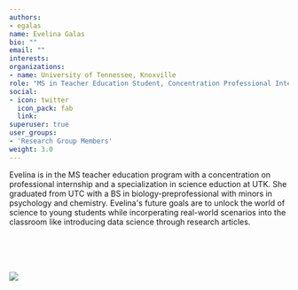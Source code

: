 ```yaml
---
authors:
- egalas
name: Evelina Galas
bio: ""
email: ""
interests:
organizations:
- name: University of Tennessee, Knoxville
role: "MS in Teacher Education Student, Concentration Professional Internship, Specialization Science Education "
social:
- icon: twitter
  icon_pack: fab
  link: 
superuser: true
user_groups:
- 'Research Group Members'
weight: 3.0
---
```


Evelina is in the MS teacher education program with a concentration on professional internship and a specialization in science eduction at UTK. She graduated from UTC with a BS in biology-preprofessional with minors in psychology and chemistry. Evelina's future goals are to unlock the world of science to young students while incorperating real-world scenarios into the classroom like introducing data science through research articles. 

<br>
<br>
<br>
<br>
<img src="/img/evelina.jpg"/>

